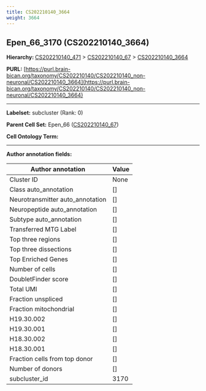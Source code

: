 ```yaml
---
title: CS202210140_3664
weight: 3664
---
```

## Epen_66_3170 (CS202210140_3664)
<b>Hierarchy: </b>
[CS202210140_471](../CS202210140_471) >
[CS202210140_67](../CS202210140_67) >
[CS202210140_3664](../CS202210140_3664)

**PURL:** [https://purl.brain-bican.org/taxonomy/CS202210140/CS202210140_non-neuronal/CS202210140_3664](https://purl.brain-bican.org/taxonomy/CS202210140/CS202210140_non-neuronal/CS202210140_3664)

---


**Labelset:** subcluster (Rank: 0)

**Parent Cell Set:** Epen_66 ([CS202210140_67](../CS202210140_67))



**Cell Ontology Term:** 

[MARKER GENES.]: #


---

[TRANSFERRED ANNOTATIONS.]: #


[AUTHOR ANNOTATION FIELDS.]: #


**Author annotation fields:**

| Author annotation | Value |
|-------------------|-------|
|Cluster ID|None|
|Class auto_annotation|[]|
|Neurotransmitter auto_annotation|[]|
|Neuropeptide auto_annotation|[]|
|Subtype auto_annotation|[]|
|Transferred MTG Label|[]|
|Top three regions|[]|
|Top three dissections|[]|
|Top Enriched Genes|[]|
|Number of cells|[]|
|DoubletFinder score|[]|
|Total UMI|[]|
|Fraction unspliced|[]|
|Fraction mitochondrial|[]|
|H19.30.002|[]|
|H19.30.001|[]|
|H18.30.002|[]|
|H18.30.001|[]|
|Fraction cells from top donor|[]|
|Number of donors|[]|
|subcluster_id|3170|
